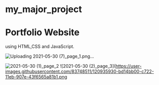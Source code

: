 # my_major_project
# Portfolio Website 
using HTML,CSS and JavaScript.


![Uploading 2021-05-30 (7)_page_1.png…]()

![2021-05-30 (1)_page_2](https://user-images.githubusercontent.com/83748511/120935876-70c97b00-c722-11eb-8ffe-79efcd350c9c.png)
![2021-05-30 (2)_page_3](https://user-images.githubusercontent.com/83748511/120935930-bd14bb00-c722-11eb-907e-43f6565a81b1.png
